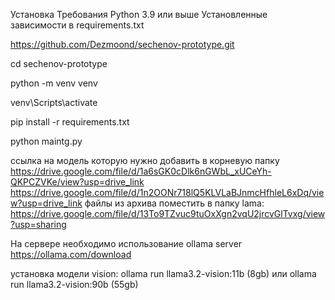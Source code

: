 Установка Требования Python 3.9 или выше Установленные зависимости в requirements.txt


https://github.com/Dezmoond/sechenov-prototype.git

cd sechenov-prototype

python -m venv venv

venv\Scripts\activate

pip install -r requirements.txt

python maintg.py

ссылка на модель которую нужно добавить в корневую папку  
https://drive.google.com/file/d/1a6sGK0cDlk6nGWbL_xUCeYh-QKPCZVKe/view?usp=drive_link
https://drive.google.com/file/d/1n2OONr718lQ5KLVLaBJnmcHfhleL6xDq/view?usp=drive_link
файлы из архива поместить в папку lama:
https://drive.google.com/file/d/13To9TZvuc9tuOxXgn2vqU2jrcvGlTvxg/view?usp=sharing

На сервере необходимо использование ollama server https://ollama.com/download

установка модели vision:
ollama run llama3.2-vision:11b (8gb) или ollama run llama3.2-vision:90b (55gb)
